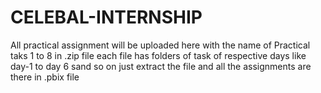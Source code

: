 # CELEBAL-INTERNSHIP

All practical assignment will be uploaded here with the name of Practical taks 1 to 8 in .zip file each file has folders of task of respective days like day-1 to day 6 sand so on just extract the file and all the assignments are there in .pbix file 
